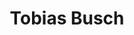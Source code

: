 ---
title: Tobias Busch
bio: |
  Hearing researcher by day, creative coder by night. Living in Oslo, organizing social events for introverts & teaching \nscientists to code. Pomelo is a super fruit. I never tweet @tobilottii
avatar: /avatar.jpg
featured: true
social:
  - title: unsplash
    url: https://unsplash.com
  - title: github
    url: https://github.com
---